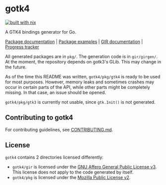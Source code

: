 # gotk4

[![built with nix](https://builtwithnix.org/badge.svg)](https://builtwithnix.org)

A GTK4 bindings generator for Go.

[Package documentation](https://pkg.go.dev/github.com/diamondburned/gotk4/pkg) |
[Package examples](https://github.com/diamondburned/gotk4-examples) |
[GIR documentation](https://pkg.go.dev/github.com/diamondburned/gotk4/gir) |
[Progress tracker](https://github.com/diamondburned/gotk4/issues/2)

All generated packages are in `pkg/`. The generation code is in `gir/girgen/`.
At the moment, the repository depends on gotk3's GLib. This may change in the
future.

As of the time this README was written, `gotk4/pkg/gtk4` is ready to be used for
most purposes. However, memory leaks and sometimes crashes may occur in certain
parts of the API, while other parts might be completely missing. In that case,
an issue should be opened.

`gotk4/pkg/gtk3` is currently not usable, since `gtk.Init()` is not generated.

## Contributing to gotk4

For contributing guidelines, see [CONTRIBUTING.md](./CONTRIBUTING.md).

## License

`gotk4` contains 2 directories licensed differently:

- `gotk4/gir` is licensed under the [GNU Affero General Public License v3][AGPLv3].
  This license does not apply to the code generated by itself.
- `gotk4/pkg` is licensed under the [Mozilla Public License v2][MPLv2].

[AGPLv3]: https://www.gnu.org/licenses/agpl-3.0.en.html
[MPLv2]: https://www.mozilla.org/en-US/MPL/
